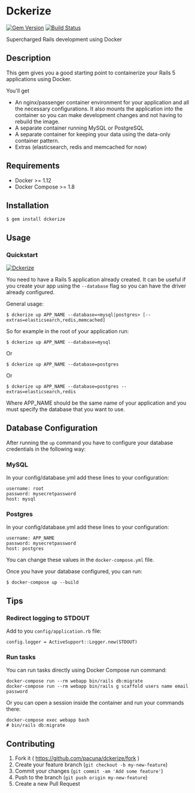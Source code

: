 # Dckerize
[![Gem Version](https://badge.fury.io/rb/dckerize.svg)](http://badge.fury.io/rb/dckerize)
[![Build Status](https://travis-ci.org/pacuna/dckerize.svg?branch=master)](https://travis-ci.org/pacuna/dckerize)

Supercharged Rails development using Docker

## Description

This gem gives you a good starting point to containerize your Rails 5 applications using Docker.

You'll get

- An nginx/passenger container environment for your application and all the necessary configurations. It also mounts the application into the container so you can make development changes and not having to rebuild the image.
- A separate container running MySQL or PostgreSQL
- A separate container for keeping your data using the data-only container pattern.
- Extras (elasticsearch, redis and memcached for now)

## Requirements

- Docker >= 1.12
- Docker Compose >= 1.8

## Installation

    $ gem install dckerize

## Usage

### Quickstart

[![Dckerize](http://img.youtube.com/vi/PGlPKbHIOBc/0.jpg)](http://www.youtube.com/watch?v=PGlPKbHIOBc "Dckerize Quickstart")

You need to have a Rails 5 application already created. It can be useful if you
create your app using the `--database` flag so you can have the driver already configured.

General usage:

    $ dckerize up APP_NAME --database=<mysql|postgres> [--extras=elasticsearch,redis,memcached]

So for example in the root of your application run:

    $ dckerize up APP_NAME --database=mysql

Or

    $ dckerize up APP_NAME --database=postgres

Or

    $ dckerize up APP_NAME --database=postgres --extras=elasticsearch,redis

Where APP_NAME should be the same name of your application and you must specify the database
that you want to use.

## Database Configuration

After running the `up` command you have to configure your database credentials
in the following way:

### MySQL
In your config/database.yml add these lines to your configuration:

    username: root
    password: mysecretpassword
    host: mysql

### Postgres
In your config/database.yml add these lines to your configuration:

    username: APP_NAME
    password: mysecretpassword
    host: postgres

You can change these values in the `docker-compose.yml` file.

Once you have your database configured, you can run:

```
$ docker-compose up --build
```
## Tips

### Redirect logging to STDOUT

Add to you `config/application.rb` file:

    config.logger = ActiveSupport::Logger.new(STDOUT)

### Run tasks

You can run tasks directly using Docker Compose run command:

    docker-compose run --rm webapp bin/rails db:migrate
    docker-compose run --rm webapp bin/rails g scaffold users name email password
    
Or you can open a session inside the container and run your commands there:

    docker-compose exec webapp bash
    # bin/rails db:migrate

## Contributing

1. Fork it ( https://github.com/pacuna/dckerize/fork )
2. Create your feature branch (`git checkout -b my-new-feature`)
3. Commit your changes (`git commit -am 'Add some feature'`)
4. Push to the branch (`git push origin my-new-feature`)
5. Create a new Pull Request
